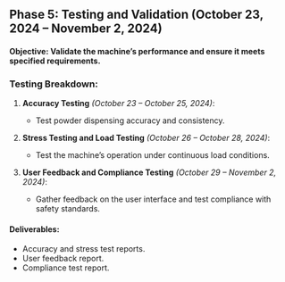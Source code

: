 ## **Phase 5: Testing and Validation (October 23, 2024 – November 2, 2024)**
#### **Objective**: Validate the machine’s performance and ensure it meets specified requirements.

### **Testing Breakdown**:

1. **Accuracy Testing** *(October 23 – October 25, 2024)*:
   - Test powder dispensing accuracy and consistency.

2. **Stress Testing and Load Testing** *(October 26 – October 28, 2024)*:
   - Test the machine’s operation under continuous load conditions.

3. **User Feedback and Compliance Testing** *(October 29 – November 2, 2024)*:
   - Gather feedback on the user interface and test compliance with safety standards.

#### **Deliverables**:
- Accuracy and stress test reports.
- User feedback report.
- Compliance test report.
